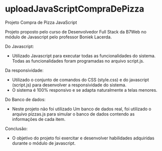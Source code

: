 # uploadJavaScriptCompraDePizza
Projeto Compra de Pizza JavaScript

Projeto proposto pelo curso de Desenvolvedor Full Stack da B7Web no módulo de Javascript pelo professor Boniek Lacerda.

Do Javascript:
- Utilizado Javascript para executar todas as funcionalidades do sistema. Todas as funcionalidades foram programadas no arquivo script.js.

Da responsividade:
- Utilizado o conjunto de comandos do CSS (style.css) e do javascript (script.js) para desenvolver a responsividade do sistema.
- O sistema é 100% responsivo e se adapta naturalmente a telas menores.

Do Banco de dados:
- Neste projeto não foi utilizado Um banco de dados real, foi utilizado o arquivo pizzas.js para simular o banco de dados contendo as informações de cada item.

Conclusão:
- O objetivo do projeto foi exercitar e desenvolver habilidades adquiridas durante o módulo de javascript.
